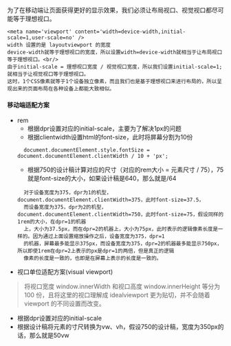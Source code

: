为了在移动端让页面获得更好的显示效果，我们必须让布局视口、视觉视口都尽可能等于理想视口。<br/>
```
<meta name='viewport' content='width=device-width,initial-scale=1,user-scale=no' />
width 设置的是 layoutviewport 的宽度
device-width就等于理想视口的宽度，所以设置width=device-width就相当于让布局视口等于理想视口。<br/>
由于initial-scale = 理想视口宽度 / 视觉视口宽度，所以我们设置initial-scale=1;就相当于让视觉视口等于理想视口。
这时，1个CSS像素就等于1个设备独立像素，而且我们也是基于理想视口来进行布局的，所以呈现出来的页面布局在各种设备上都能大致相似。
```
#### 移动端适配方案
+ rem
  + 根据dpr设置对应的initial-scale，主要为了解决1px的问题
  + 根据clientwidth设置html的font-size，此时将屏幕分割为10份
  ```
    document.documentElement.style.fontSize = document.documentElement.clientWidth / 10 + 'px';
  ```
  + 根据750的设计稿计算对应的尺寸（对应的rem大小 = 元素尺寸 / 75），75就是font-size的大小，如果设计稿是640，那么就是/64
  ```
    对于设备宽度为375，dpr为1的机型，document.documentElement.clientWidth=375，此时font-size=37.5，
    而设备宽度为375，dpr为2的机型，document.documentElement.clientWidth=750，此时font-size=75，假设同样的1rem的大小，在dpr=1的机器
    上，大小为37.5px，而在dpr=2的机器上，大小为75px，此时表示的逻辑像素长度是一样的。因为通过上面设置缩放操作之后，设备宽度为375，dpr=1
    的机器，屏幕最多能显示375px，而设备宽度为375，dpr=2的机器最多能显示750px，所以即使1rem在dpr=2上表示的px是dpr=1的两倍，但是真正的逻辑
    像素的长度是一致的，也即是在屏幕上表示的长度是一致的。
  ```
 + 视口单位适配方案(visual viewport)
 > 将视口宽度 window.innerWidth 和视口高度 window.innerHeight 等分为 100 份，且将这里的视口理解成 idealviewport 更为贴切，并不会随着 viewport 的不同设置而改变。
  + 根据dpr设置对应的initial-scale
  + 根据设计稿将元素的寸尺转换为vw、vh，假设750的设计稿，宽度为350px的话，那么就是50vw
